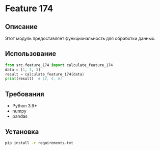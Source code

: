 # Feature 174
## Описание
Этот модуль предоставляет функциональность для обработки данных.
## Использование
```python
from src.feature_174 import calculate_feature_174
data = [1, 2, 3]
result = calculate_feature_174(data)
print(result)  # [2, 4, 6]
```
## Требования
- Python 3.6+
- numpy
- pandas
## Установка
```bash
pip install -r requirements.txt
```